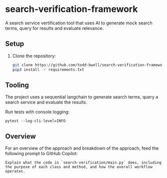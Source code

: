 # search-verification-framework
A search service vertification tool that uses AI to generate mock search terms, query for results and evaluate relevance.

## Setup
1. Clone the repository:
   ```bash
   git clone https://github.com/todd-bwell/search-verification-framework.git
   pip3 install -r requirements.txt
   ```

## Tooling
The project uses a sequential langchain to generate search terms, query a search service and evaluate the results.

Run tests with console logging:

`pytest --log-cli-level=INFO`

## Overview
For an overview of the approach and breakdown of the approach, feed the following prompt to GitHub Copilot:
```
Explain what the code in `search-verification/main.py` does, including the purpose of each class and method, and how the overall workflow operates.
```

